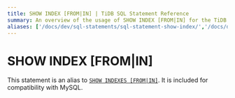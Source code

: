```yaml
---
title: SHOW INDEX [FROM|IN] | TiDB SQL Statement Reference
summary: An overview of the usage of SHOW INDEX [FROM|IN] for the TiDB database.
aliases: ['/docs/dev/sql-statements/sql-statement-show-index/','/docs/dev/reference/sql/statements/show-index/']
---
```


# SHOW INDEX [FROM|IN]

This statement is an alias to [`SHOW INDEXES [FROM|IN]`](/common/sql-statements/sql-statement-show-indexes.md). It is included for compatibility with MySQL.
